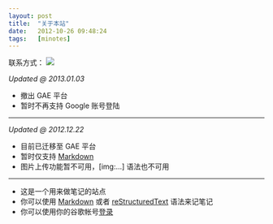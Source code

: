 ```yaml
---
layout: post
title:  "关于本站"
date:   2012-10-26 09:48:24
tags:   [minotes]
---
```


联系方式： 
![](/static/min-email-3.png?v=eeb5bab675d9c4ac9b6fd56315a735cd)

*Updated @ 2013.01.03*

* 撤出 GAE 平台
* 暂时不再支持 Google 账号登陆

---------

*Updated @ 2012.12.22*

* 目前已迁移至 GAE 平台
* 暂时仅支持 [Markdown](http://daringfireball.net/projects/markdown/syntax)
* 图片上传功能暂不可用，[img:...] 语法也不可用

--------------

* 这是一个用来做笔记的站点
* 你可以使用 [Markdown](http://daringfireball.net/projects/markdown/syntax) 或者 [reStructuredText](http://docutils.sourceforge.net/docs/user/rst/quickref.html) 语法来记笔记
* 你可以使用你的谷歌帐号[登录](/login)

<!---
联系我： [img:32f8bb18054e48b79b95fd14bce77463]
-->